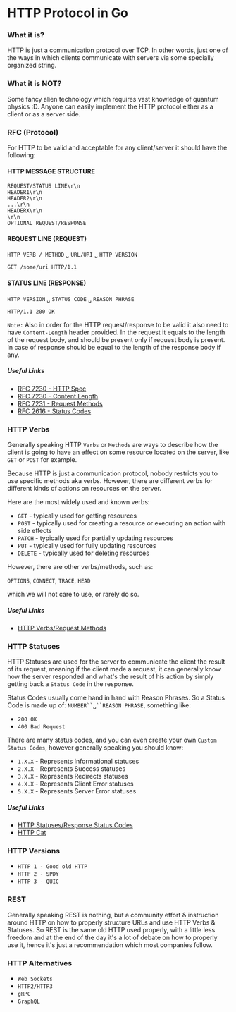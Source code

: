 # HTTP Protocol in Go

### What it is?

HTTP is just a communication protocol over TCP. In other words, just one of the ways
in which clients communicate with servers via some specially organized string.

### What it is NOT?

Some fancy alien technology which requires vast knowledge of quantum physics :D. Anyone can easily implement
the HTTP protocol either as a client or as a server side.

### RFC (Protocol)

For HTTP to be valid and acceptable for any client/server it should have the following:

#### HTTP MESSAGE STRUCTURE

`REQUEST/STATUS LINE\r\n`
<br>
`HEADER1\r\n`
<br>
`HEADER2\r\n`
<br>
`...\r\n`
<br>
`HEADERX\r\n`
<br>
`\r\n`
<br>
`OPTIONAL REQUEST/RESPONSE`

#### REQUEST LINE (REQUEST)
`HTTP VERB / METHOD` `␣` `URL/URI` `␣` `HTTP VERSION`
```
GET /some/uri HTTP/1.1
```

#### STATUS LINE (RESPONSE)
`HTTP VERSION` `␣` `STATUS CODE` `␣` `REASON PHRASE`
```
HTTP/1.1 200 OK
```

`Note:` Also in order for the HTTP request/response to be valid it also need to
have `Content-Length` header provided. In the request it equals to the length of the request
body, and should be present only if request body is present. In case of response should be equal
to the length of the response body if any.

##### Useful Links

- [RFC 7230 - HTTP Spec](https://tools.ietf.org/html/rfc7230)
- [RFC 7230 - Content Length](https://tools.ietf.org/html/rfc7230#section-3.3.2)
- [RFC 7231 - Request Methods](https://tools.ietf.org/html/rfc7231#section-4)
- [RFC 2616 - Status Codes](https://tools.ietf.org/html/rfc2616#section-10)

### HTTP Verbs

Generally speaking HTTP `Verbs` or `Methods` are ways to describe how
the client is going to have an effect on some resource located on the server,
like `GET` or `POST` for example.

Because HTTP is just a communication protocol, nobody restricts you to use specific methods aka verbs.
However, there are different verbs for different kinds of actions on resources on the server.

Here are the most widely used and known verbs:

- `GET` - typically used for getting resources
- `POST` - typically used for creating a resource or executing an action with side effects 
- `PATCH` - typically used for partially updating resources
- `PUT` - typically used for fully updating resources
- `DELETE` - typically used for deleting resources

However, there are other verbs/methods, such as:

`OPTIONS`, `CONNECT`, `TRACE`, `HEAD`

which we will not care to use, or rarely do so.

##### Useful Links

- [HTTP Verbs/Request Methods](https://developer.mozilla.org/en-US/docs/Web/HTTP/Methods)

### HTTP Statuses

HTTP Statuses are used for the server to communicate the client the result of its request,
meaning if the client made a request, it can generally know how the server responded and what's
the result of his action by simply getting back a `Status Code` in the response.

Status Codes usually come hand in hand with Reason Phrases. So a Status Code is made up of:
`NUMBER``␣``REASON PHRASE`, something like:

- `200 OK`
- `400 Bad Request`

There are many status codes, and you can even create your own `Custom Status Codes`, however generally
speaking you should know:

- `1.X.X` - Represents Informational statuses
- `2.X.X` - Represents Success statuses
- `3.X.X` - Represents Redirects statuses
- `4.X.X` - Represents Client Error statuses
- `5.X.X` - Represents Server Error statuses

##### Useful Links

- [HTTP Statuses/Response Status Codes](https://developer.mozilla.org/en-US/docs/Web/HTTP/Status)
- [HTTP Cat](https://http.cat/)

### HTTP Versions

- `HTTP 1 - Good old HTTP`
- `HTTP 2 - SPDY`
- `HTTP 3 - QUIC`

### REST

Generally speaking REST is nothing, but a community effort & instruction around HTTP on how to
properly structure URLs and use HTTP Verbs & Statuses. So REST is the same old HTTP
used properly, with a little less freedom and at the end of the day it's a lot of debate
on how to properly use it, hence it's just a recommendation which most companies follow.

### HTTP Alternatives

- `Web Sockets`
- `HTTP2/HTTP3`
- `gRPC`
- `GraphQL`
